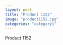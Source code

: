 ```yaml
---
layout: post
title: "Product 1152"
image: "product1152.jpg"
categories: "category1"
---
```

Product 1152
